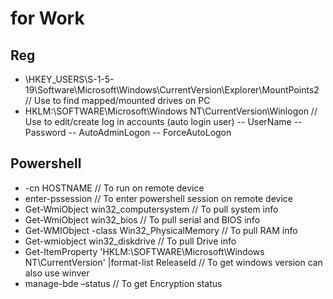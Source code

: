 # for Work
## Reg
- \HKEY_USERS\S-1-5-19\Software\Microsoft\Windows\CurrentVersion\Explorer\MountPoints2 // Use to find mapped/mounted drives on PC
- HKLM:\SOFTWARE\Microsoft\Windows NT\CurrentVersion\Winlogon // Use to edit/create log in accounts (auto login user)
-- UserName
-- Password
-- AutoAdminLogon
-- ForceAutoLogon
## Powershell
- -cn HOSTNAME  // To run on remote device
- enter-pssession // To enter powershell session on remote device
- Get-WmiObject win32_computersystem // To pull system info
- Get-WmiObject win32_bios // To pull serial and BIOS info
- Get-WMIObject -class Win32_PhysicalMemory // To pull RAM info
- Get-wmiobject win32_diskdrive // To pull Drive info
- Get-ItemProperty 'HKLM:\SOFTWARE\Microsoft\Windows NT\CurrentVersion' |format-list  ReleaseId // To get windows version can also use winver
- manage-bde –status // To get Encryption status

